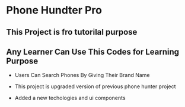 # Phone Hundter Pro

## This Project is fro tutorilal purpose 
## Any Learner Can Use This Codes for Learning Purpose

- Users Can Search Phones By Giving Their Brand Name

- This project is upgraded version of previous phone hunter project

- Added a new techologies and ui components

